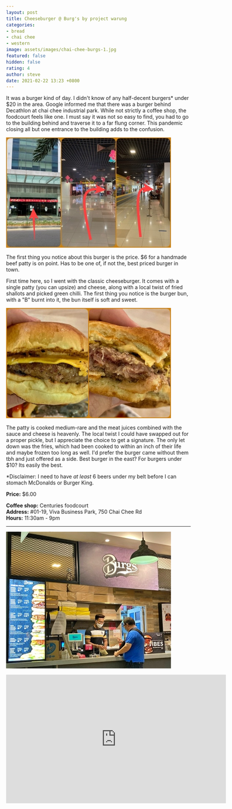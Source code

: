 ```yaml
---
layout: post
title: Cheeseburger @ Burg's by project warung
categories:
- bread
- chai chee
- western
image: assets/images/chai-chee-burgs-1.jpg
featured: false
hidden: false
rating: 4
author: steve
date: 2021-02-22 13:23 +0800
---
```

It was a burger kind of day. I didn't know of any half-decent burgers\* under $20 in the area. Google informed me that there was a burger behind Decathlon at chai chee industrial park. While not strictly a coffee shop, the foodcourt feels like one. I must say it was not so easy to find, you had to go to the building behind and traverse it to a far flung corner. This pandemic closing all but one entrance to the building adds to the confusion.

![The trek to find burgs](/assets/images/chai-chee-burgs-4.jpg "The trek to find burgs")

The first thing you notice about this burger is the price. $6 for a handmade beef patty is on point. Has to be one of, if not the, best priced burger in town.

First time here, so I went with the classic cheeseburger. It comes with a single patty (you can upsize) and cheese, along with a local twist of fried shallots and picked green chilli. The first thing you notice is the burger bun, with a "B" burnt into it, the bun itself is soft and sweet.

![Burg's cheeseburger](/assets/images/chai-chee-burgs-2.jpg "Burg's cheeseburger")

The patty is cooked medium-rare and the meat juices combined with the sauce and cheese is heavenly. The local twist I could have swapped out for a proper pickle, but I appreciate the choice to get a signature. The only let down was the fries, which had been cooked to within an inch of their life and maybe frozen too long as well. I'd prefer the burger came without them tbh and just offered as a side. Best burger in the east? For burgers under $10? Its easily the best.

\*Disclaimer: I need to have *at least* 6 beers under my belt before I can stomach McDonalds or Burger King.

**Price:** $6.00  

**Coffee shop:** Centuries foodcourt  
**Address:** #01-19, Viva Business Park, 750 Chai Chee Rd  
**Hours:** 11:30am - 9pm  

***  

![Burg's project by warung stall](/assets/images/chai-chee-burgs-3.jpg "Burg's project by warung stall")

<iframe src="https://www.google.com/maps/embed?pb=!1m14!1m8!1m3!1d15955.015153169896!2d103.922386!3d1.3235797!3m2!1i1024!2i768!4f13.1!3m3!1m2!1s0x0%3A0xb060ad0bb763c5aa!2sCenturies%20Foodcourt!5e0!3m2!1sen!2ssg!4v1611843613035!5m2!1sen!2ssg" width="600" height="350" frameborder="0" style="border:0;" allowfullscreen="" aria-hidden="false" tabindex="0"></iframe>